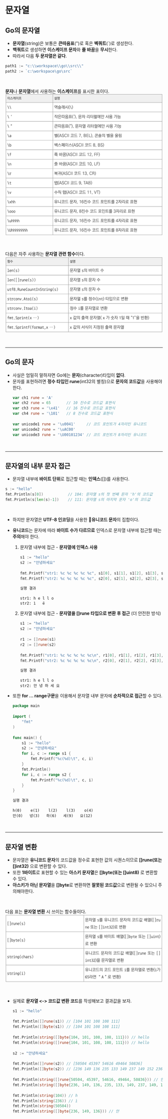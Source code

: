 # **문자열**

## **Go의 문자열**
- **문자열**(string)은 보통은 **큰따음표**(")로 혹은 **벡쿼트**(`)로 생성한다.
- **백쿼트**로 생성하면 **이스케이프 문자**와 **줄 바꿈**을 **무시**한다.
- 따라서 다음 **두 문자열은 같다**.
~~~go
path1 := "c:\\workspace\\go\\src\\"
path2 := `c:\workspace\go\src`
~~~

<br>

**문자**나 **문자열**에서 사용하는 **이스케이프**를 표시한 표이다.
![escape](/img/escape.png)

<br>

다음은 자주 사용하는 **문자열 관련 함수**이다.
![string_function](/img/string_function.png)

<br>

---
## **Go의 문자**
- 사실은 엄밀히 말하자면 Go에는 **문자**(character)타입이 **없다**.
- 문자를 표현하려면 **정수 타입인 rune**(int32의 별칭)으로 **문자의 코드값**을 사용해야 한다.
    ~~~go
    var ch1 rune = 'A'
    var ch2 rune = 65       // 10 진수로 코드값 표현식
    var ch3 rune = '\x41'   // 16 진수로 코드값 표현식
    var ch4 rune = '\101'   // 8 진수로 코드값 표현식

    var unicode1 rune = '\u0041'     // 코드 포인트가 4자리인 유니코드
    var unicode2 rune = '\uAC00'    
    var unicode3 rune = '\U00101234' // 코드 포인트가 8자리인 유니코드
    ~~~

<br>

---
## **문자열의 내부 문자 접근**
- 문자열 내부에 **바이트 단위**로 접근할 때는 **인덱스**([])를 사용한다.

~~~go
s := "hello"
fmt.Println(s[0])           // 104: 문자열 s의 첫 번째 문자 'h'의 코드값
fmt.Println(s[len(s)-1])    // 111: 문자열 s의 마지막 문자 'o'의 코드값
~~~

<br>

- 하지만 문자열은 **UTF-8 인코딩**을 사용한 **유니코드 문자**의 집합이다.

- **유니코드**는 문자에 따라 **바이트 수가 다르므로** 인덱스로 문자열 내부에 접근할 때는 **주의**해야 한다.
    1. 문자열 내부에 접근 - **문자열에 인덱스 사용**
        ~~~go
        s1 := "hello"
        s2 := "안녕하세요"
        
        fmt.Printf("str1: %c %c %c %c %c", s1[0], s1[1], s1[2], s1[3], s1[4])
        fmt.Printf("str2: %c %c %c %c %c", s2[0], s2[1], s2[2], s2[3], s2[4])
        ~~~
        ~~~
        실행 결과

        str1: h e l l o
        str2: ì     ë  
        ~~~
    2. 문자열 내부에 접근 - **문자열을 []rune 타입으로 변환 후 접근** (더 안전한 방식)
        ~~~go
        s1 := "hello"
        s2 := "안녕하세요"
        
        r1 := []rune(s1)
        r2 := []rune(s2)
        
        fmt.Printf("str1: %c %c %c %c %c\n", r1[0], r1[1], r1[2], r1[3], r1[4])
        fmt.Printf("str2: %c %c %c %c %c\n", r2[0], r2[1], r2[2], r2[3], r2[4])
        ~~~
        ~~~
        실행 결과

        str1: h e l l o
        str2: 안 녕 하 세 요
        ~~~

- 또한 **for ... range구문**을 이용해서 문자열 내부 문자에 **순차적으로 접근**할 수 있다.
    ~~~go
    package main

    import (
        "fmt"
    )

    func main() {
        s1 := "hello"
        s2 := "안녕하세요"
        for i, c := range s1 {
            fmt.Printf("%c(%d)\t", c, i)
        }
        fmt.Println()
        for i, c := range s2 {
            fmt.Printf("%c(%d)\t", c, i)
        }
    }
    ~~~
    ~~~
    실행 결과

    h(0)    e(1)    l(2)    l(3)    o(4)    
    안(0)   녕(3)   하(6)   세(9)   요(12)
    ~~~

<br>

---
## **문자열 변환**
- 문자열은 **유니코드 문자**의 코드값을 정수로 표현한 값의 시퀀스이므로 **[]rune(또는 []int32)** 으로 변환할 수 있다.
- 또한 **1바이트**로 표현할 수 있는 **아스키 문자열**은 **[]byte(또는 []uint8)** 로 변환할 수 있다.
- **아스키가 아닌 문자열**을 **[]byte**로 변환하면 **잘못된 코드값**으로 변환될 수 있으니 주의해야한다.

<br>

다음 표는 **문자열 변환** 시 쓰이는 함수들이다.
![](/img/string_casting.png)

<br>

- 실제로 **문자열 <-> 코드값 변환 코드**를 작성해보고 결과값을 보자.
    ~~~go
    s1 := "hello"

	fmt.Println([]rune(s1))	// [104 101 108 108 111]
	fmt.Println([]byte(s1)) // [104 101 108 108 111]

	fmt.Println(string([]byte{104, 101, 108, 108, 111})) // hello
	fmt.Println(string([]rune{104, 101, 108, 108, 111})) // hello

	s2 := "안녕하세요"

	fmt.Println([]rune(s2)) // [50504 45397 54616 49464 50836]
	fmt.Println([]byte(s2)) // [236 149 136 235 133 149 237 149 152 236 132 184 236 154 148]

	fmt.Println(string([]rune{50504, 45397, 54616, 49464, 50836})) // 안녕하세요
	fmt.Println(string([]byte{236, 149, 136, 235, 133, 149, 237, 149, 152, 236, 132, 184, 236, 154, 148})) // 안녕하세요

	fmt.Println(string(104)) // h
	fmt.Println(string(236)) // ì
	fmt.Println(string(50504))
	fmt.Println(string([]byte{236, 149, 136})) // 안
    ~~~